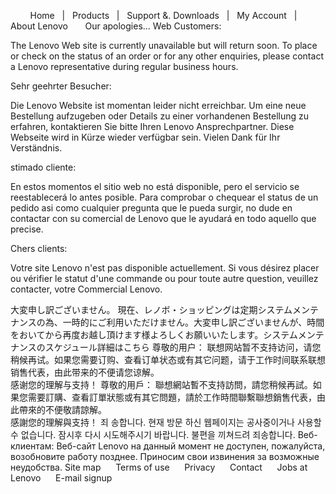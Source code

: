         Home   |   Products   |   Support &. Downloads   |   My Account   |   About Lenovo       Our apologies... Web Customers:

The Lenovo Web site is currently unavailable but will return soon. To place or check on the status of an order or for any other enquiries, please contact a Lenovo representative during regular business hours.

Sehr geehrter Besucher:

Die Lenovo Website ist momentan leider nicht erreichbar. Um eine neue Bestellung aufzugeben oder Details zu einer vorhandenen Bestellung zu erfahren, kontaktieren Sie bitte Ihren Lenovo Ansprechpartner. Diese Webseite wird in Kürze wieder verfügbar sein. Vielen Dank für Ihr Verständnis.

stimado cliente:

En estos momentos el sitio web no está disponible, pero el servicio se reestablecerá lo antes posible. Para comprobar o chequear el status de un pedido asi como cualquier pregunta que le pueda surgir, no dude en contactar con su comercial de Lenovo que le ayudará en todo aquello que precise.

Chers clients:

Votre site Lenovo n'est pas disponible actuellement. Si vous désirez placer ou vérifier le statut d'une commande ou pour toute autre question, veuillez contacter, votre Commercial Lenovo.

大変申し訳ございません。 現在、レノボ・ショッピングは定期システムメンテナンスの為、一時的にご利用いただけません。大変申し訳ございませんが、時間をおいてから再度お越し頂けます様よろしくお願いいたします。システムメンテナンスのスケジュール詳細はこちら 尊敬的用户： 联想网站暂不支持访问，请您稍候再试。如果您需要订购、查看订单状态或有其它问题，请于工作时间联系联想销售代表，由此带来的不便请您谅解。  
感谢您的理解与支持！ 尊敬的用戶： 聯想網站暫不支持訪問，請您稍候再試。如果您需要訂購、查看訂單狀態或有其它問題，請於工作時間聯繫聯想銷售代表，由此帶來的不便敬請諒解。  
感謝您的理解與支持！ 죄 송합니다. 현재 방문 하신 웹페이지는 공사중이거나 사용할수 없습니다. 잠시후 다시 시도해주시기 바랍니다. 불편을 끼쳐드려 죄송합니다. Веб-клиентам: Веб-сайт Lenovo на данный момент не доступен, пожалуйста, возобновите работу позднее. Приносим свои извинения за возможные неудобства. Site map      Terms of use      Privacy      Contact      Jobs at Lenovo      E-mail signup